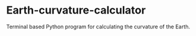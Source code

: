 # Earth-curvature-calculator
Terminal based Python program for calculating the curvature of the Earth.

